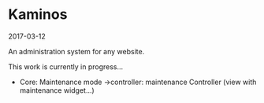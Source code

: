 Kaminos
==============
2017-03-12



An administration system for any website.



This work is currently in progress...



                
- Core: Maintenance mode
        ->controller: maintenance Controller (view with maintenance widget...)
                